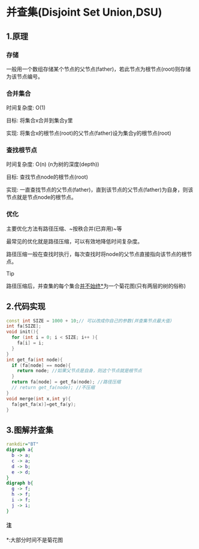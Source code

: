 # 并查集(Disjoint Set Union,DSU)

## 1.原理

### 存储

一般用一个数组存储某个节点的父节点(father)，若此节点为根节点(root)则存储为该节点编号。

### 合并集合

时间复杂度: O(1)

目标: 将集合x合并到集合y里

实现: 将集合x的根节点(root)的父节点(father)设为集合y的根节点(root)

### 查找根节点

时间复杂度: O(n) (n为树的深度(depth))

目标: 查找节点node的根节点(root)

实现: 一直查找节点的父节点(father)，直到该节点的父节点(father)为自身，则该节点就是节点node的根节点。

### 优化

主要优化方法有路径压缩、~按秩合并(已弃用)~等

最常见的优化就是路径压缩，可以有效地降低时间复杂度。

路径压缩一般在查找时执行，每次查找时将node的父节点直接指向该节点的根节点。

> [!TIP]
> 路径压缩后，并查集的每个集合[并不始终\*](disjointSet?id=注)为一个菊花图(只有两层的树的俗称)

## 2.代码实现
```cpp
const int SIZE = 1000 + 10;// 可以改成你自己的参数(并查集节点最大值)
int fa[SIZE];
void init(){
  for (int i = 0; i < SIZE; i++ ){
    fa[i] = i;
  }
}
int get_fa(int node){
  if (fa[node] == node){
    return node; //如果父节点是自身，则这个节点就是根节点
  }
  return fa[node] = get_fa(node); //路径压缩
  // return get_fa(node); //不压缩
}
void merge(int x,int y){
  fa[get_fa(x)]=get_fa(y);
}
```

## 3.图解并查集
```dot
rankdir="BT"
digraph a{
  b -> a;
  c -> a;
  d -> b;
  e -> d;
}
digraph b{
  g -> f;
  h -> f;
  i -> f;
  j -> i;
}
```
#### 注
\*:大部分时间不是菊花图
